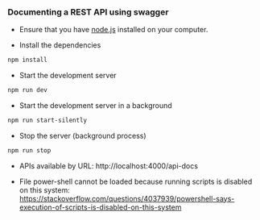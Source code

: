 ### Documenting a REST API using swagger

- Ensure that you have [node.js](https://nodejs.org/en/) installed on your computer.

- Install the dependencies

```bash
npm install
```

- Start the development server

```bash
npm run dev
```

- Start the development server in a background

```bash
npm run start-silently
```

- Stop the server (background process)

```bash
npm run stop
```

- APIs available by URL: 
http://localhost:4000/api-docs

- File power-shell cannot be loaded because running scripts is disabled on this system: 
https://stackoverflow.com/questions/4037939/powershell-says-execution-of-scripts-is-disabled-on-this-system